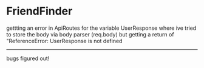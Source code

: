 # FriendFinder

gettting an error in ApiRoutes for the variable UserResponse where ive tried to store the body via body parser (req.body) but getting a return of "ReferenceError: UserResponse is not defined

------------

bugs figured out! 